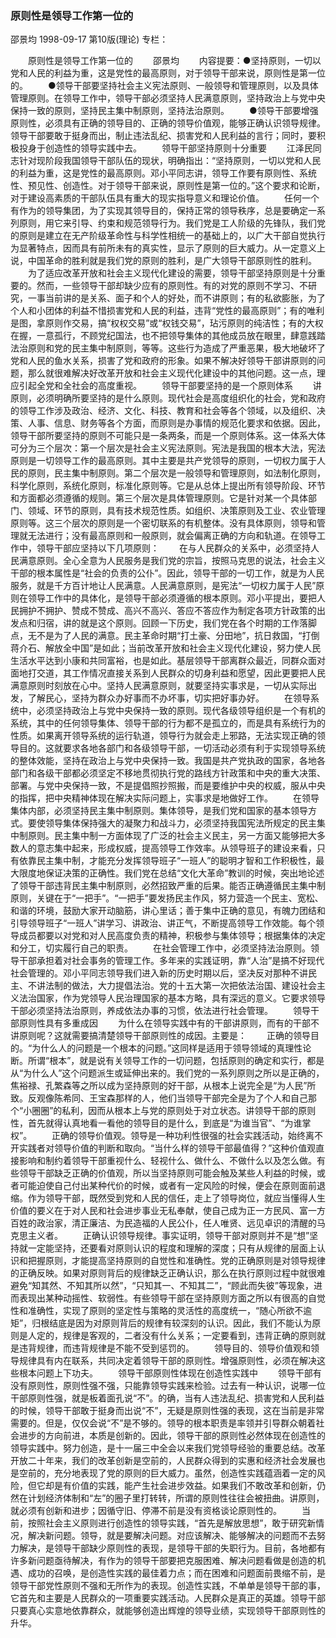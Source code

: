 ### 原则性是领导工作第一位的
邵景均
1998-09-17
第10版(理论)
专栏：

　　原则性是领导工作第一位的
　　邵景均
　　内容提要：●坚持原则，一切以党和人民的利益为重，这是党性的最高原则，对于领导干部来说，原则性是第一位的。
　　●领导干部要坚持社会主义宪法原则、一般领导和管理原则，以及具体管理原则。在领导工作中，领导干部必须坚持人民满意原则，坚持政治上与党中央保持一致的原则，坚持民主集中制原则，坚持法治原则。
　　●领导干部要增强原则性，必须具有正确的领导目的、正确的领导价值观，能够正确认识领导规律。领导干部要敢于挺身而出，制止违法乱纪、损害党和人民利益的言行；同时，要积极投身于创造性的领导实践中去。
　　领导干部坚持原则十分重要
　　江泽民同志针对现阶段我国领导干部队伍的现状，明确指出：“坚持原则，一切以党和人民的利益为重，这是党性的最高原则。邓小平同志讲，领导工作要有原则性、系统性、预见性、创造性。对于领导干部来说，原则性是第一位的。”这个要求和论断，对于建设高素质的干部队伍具有重大的现实指导意义和理论价值。
　　任何一个有作为的领导集团，为了实现其领导目的，保持正常的领导秩序，总是要确定一系列原则，用它来引导、约束和规范领导行为。我们党是工人阶级的先锋队，我们党的原则是建立在无产阶级革命性与科学性相统一的基础上的，以广大干部自觉执行为显著特点，因而具有前所未有的真实性，显示了原则的巨大威力。从一定意义上说，中国革命的胜利就是我们党的原则的胜利，是广大领导干部原则性的胜利。
　　为了适应改革开放和社会主义现代化建设的需要，领导干部坚持原则是十分重要的。然而，一些领导干部却缺少应有的原则性。有的对党的原则不学习、不研究，一事当前讲的是关系、面子和个人的好处，而不讲原则；有的私欲膨胀，为了个人和小团体的利益不惜损害党和人民的利益，违背“党性的最高原则”；有的唯利是图，拿原则作交易，搞“权权交易”或“权钱交易”，玷污原则的纯洁性；有的大权在握，一意孤行，不顾党纪国法，也不把领导集体的其他成员放在眼里，肆意践踏法治原则和党的民主集中制原则，等等。这些行为造成了严重恶果，极大地破坏了党和人民的鱼水关系，损害了党和政府的形象。如果不解决好领导干部讲原则的问题，那么就很难解决好改革开放和社会主义现代化建设中的其他问题。这一点，理应引起全党和全社会的高度重视。
　　领导干部要坚持的是一个原则体系
　　讲原则，必须明确所要坚持的是什么原则。现代社会是高度组织化的社会，党和政府的领导工作涉及政治、经济、文化、科技、教育和社会等各个领域，以及组织、决策、人事、信息、财务等各个方面，而原则是办事情的规范化要求和依据。因此，领导干部所要坚持的原则不可能只是一条两条，而是一个原则体系。这一体系大体可分为三个层次：第一个层次是社会主义宪法原则。宪法是我国的根本大法，宪法原则是一切领导工作的最高原则。其中主要是共产党领导的原则，一切权力属于人民的原则，民主集中制原则。第二个层次是一般领导和管理原则，如法制化原则，科学化原则，系统化原则，标准化原则等。它是从总体上提出所有领导阶段、环节和方面都必须遵循的规则。第三个层次是具体管理原则。它是针对某一个具体部门、领域、环节的原则，具有技术规范性质。如组织、决策原则及工业、农业管理原则等。这三个层次的原则是一个密切联系的有机整体。没有具体原则，领导和管理就无法进行；没有最高原则和一般原则，就会偏离正确的方向和轨道。在领导工作中，领导干部应坚持以下几项原则：
　　在与人民群众的关系中，必须坚持人民满意原则。全心全意为人民服务是我们党的宗旨，按照马克思的说法，社会主义干部的根本属性是“社会的负责的公仆”。因此，领导干部的一切工作，就是为人民服务，就是千方百计地让人民满意。人民满意原则，是宪法“一切权力属于人民”原则在领导工作中的具体化，是领导干部必须遵循的根本原则。邓小平提出，要把人民拥护不拥护、赞成不赞成、高兴不高兴、答应不答应作为制定各项方针政策的出发点和归宿，讲的就是这个原则。回顾一下历史，我们党在各个时期的工作落脚点，无不是为了人民的满意。民主革命时期“打土豪、分田地”，抗日救国，“打倒蒋介石、解放全中国”是如此；当前改革开放和社会主义现代化建设，努力使人民生活水平达到小康和共同富裕，也是如此。基层领导干部离群众最近，同群众面对面地打交道，其工作情况直接关系到人民群众的切身利益和愿望，因此更要把人民满意原则时刻放在心中。坚持人民满意原则，就要坚持实事求是，一切从实际出发，了解民心，坚持为群众办好事而不办坏事，切实把好事办好。
　　在领导系统中，必须坚持政治上与党中央保持一致的原则。现代各级领导组织是一个有机的系统，其中的任何领导集体、领导干部的行为都不是孤立的，而是具有系统行为的性质。如果离开领导系统的运行轨道，领导行为就会走上邪路，无法实现正确的领导目的。这就要求各地各部门和各级领导干部，一切活动必须有利于实现领导系统的整体效能，坚持在政治上与党中央保持一致。我国是共产党执政的国家，各地各部门和各级干部都必须坚定不移地贯彻执行党的路线方针政策和中央的重大决策、部署。与党中央保持一致，不是提倡照抄照搬，而是要维护中央的权威，服从中央的指挥，把中央精神体现在解决实际问题上，实事求是地做好工作。
　　在领导集体内部，必须坚持民主集中制原则。集体领导，是我们党和国家的基本领导方式。要使领导集体保持强大的凝聚力和战斗力，必须坚持我国宪法所规定的民主集中制原则。民主集中制一方面体现了广泛的社会主义民主，另一方面又能够把大多数人的意志集中起来，形成权威，提高领导工作效率。从领导班子的建设来看，只有依靠民主集中制，才能充分发挥领导班子“一班人”的聪明才智和工作积极性，最大限度地保证决策的正确性。我们党在总结“文化大革命”教训的时候，突出地论述了领导干部违背民主集中制原则，必然招致严重的后果。能否正确遵循民主集中制原则，关键在于“一把手”。“一把手”要发扬民主作风，努力营造一个民主、宽松、和谐的环境，鼓励大家开动脑筋，讲心里话；善于集中正确的意见，有魄力团结和引导领导班子“一班人”讲学习、讲政治、讲正气，不断提高领导工作效能。每个领导成员都要以对党和对人民高度负责的精神，积极参与集体领导；根据集体的决定和分工，切实履行自己的职责。
　　在社会管理工作中，必须坚持法治原则。领导干部承担着对社会事务的管理工作。多年来的实践证明，靠“人治”是搞不好现代社会管理的。邓小平同志领导我们进入新的历史时期以后，坚决反对那种不讲民主、不讲法制的做法，大力提倡法治。党的十五大第一次把依法治国、建设社会主义法治国家，作为党领导人民治理国家的基本方略，具有深远的意义。它要求领导干部必须坚持法治原则，养成依法办事的习惯，依法进行社会管理。
　　领导干部原则性具有多重成因
　　为什么在领导实践中有的干部讲原则，而有的干部不讲原则呢？这就需要搞清楚领导干部原则性的成因。主要是：
　　正确的领导目的。“为什么人的问题是一个根本的问题。”这同样是适用于领导领域的真理性论断。所谓“根本”，就是说有关领导工作的一切问题，包括原则的确定和实行，都是从“为什么人”这个问题派生或延伸出来的。我们党的一系列原则之所以是正确的，焦裕禄、孔繁森等之所以成为坚持原则的好干部，从根本上说完全是“为人民”所致。反观像陈希同、王宝森那样的人，他们当领导干部完全是为了个人和自己那个“小圈圈”的私利，因而从根本上与党的原则处于对立状态。讲领导干部的原则性，首先就得认真地看一看他的领导目的是什么，到底是“为谁当官”、“为谁掌权”。
　　正确的领导价值观。领导是一种功利性很强的社会实践活动，始终离不开实践者对领导价值的判断和取向。“当什么样的领导干部最值得？”这种价值观直接影响和制约着领导干部重视什么、轻视什么、做什么、不做什么以及怎么做。有些领导干部缺乏正确的价值观，所以当坚持原则可能会触及某些人利益的时候，或者可能迫使自己付出某种代价的时候，或者有一定风险的时候，便会在原则面前退缩。作为领导干部，既然受到党和人民的信任，走上了领导岗位，就应当懂得人生价值的要义在于对人民和社会进步事业无私奉献，使自己成为正一方民风、富一方百姓的政治家，清正廉洁、为民造福的人民公仆，任人唯贤、远见卓识的清醒的马克思主义者。
　　正确认识领导规律。事实证明，领导干部对原则并不是“想”坚持就一定能坚持，还要看对原则认识的程度和理解的深度；只有从规律的层面上认识和把握原则，才能提高坚持原则的自觉性和准确性。党的正确原则是对领导规律的正确反映。如果对原则背后的规律缺乏正确认识，那么在执行原则过程中就很难避免“知其然、不知其所以然”，“只知其一、不知其二”，“顾此而失彼”等现象，进而表现出某种动摇性、软弱性。有些领导干部在坚持原则方面之所以有很高的自觉性和准确性，实现了原则的坚定性与策略的灵活性的高度统一，“随心所欲不逾矩”，归根结底是因为对原则背后的规律有较深刻的认识。因此，我们不能认为原则是人定的，规律是客观的，二者没有什么关系；一定要看到，违背正确的原则就是违背规律，而违背规律是不能不受到惩罚的。
　　领导目的、领导价值观和领导规律具有内在联系，共同决定着领导干部的原则性。增强原则性，必须在解决这些根本问题上下功夫。
　　领导干部原则性体现在创造性实践中
　　领导干部有没有原则性，原则性强不强，只能靠领导实践来检验。过去有一种认识，说哪一位干部原则性强，就是板着面孔说“不”。的确，当有人违法乱纪、损害党和人民利益的时候，领导干部敢于挺身而出说“不”，无疑是原则性强的表现，这在当前是非常需要的。但是，仅仅会说“不”是不够的。领导的根本职责是率领并引导群众朝着社会进步的方向前进，本质是创新的。因此，领导干部的原则性必然体现在创造性的领导实践中。努力创造，是十一届三中全会以来我们党领导经验的重要总结。改革开放二十年来，我们的改革创新是空前的，人民群众得到的实惠和经济社会发展也是空前的，充分地表现了党的原则的巨大威力。虽然，创造性实践蕴涵着一定的风险，但它却是有价值的实践，能产生社会进步效益。如果我们不敢改革和创新，仍然在计划经济体制和“左”的圈子里打转转，所谓的原则性往往会被扭曲。讲原则，就必须有创新和进步；因循守旧、停滞不前是没有资格谈论原则性的。
　　当前，按照社会主义原则进行创造性的领导实践，“首先是解放思想”，敢于研究新情况，解决新问题。领导，就是要解决问题。对应该解决、能够解决的问题而不去努力解决，是领导干部缺少原则性的表现，是领导干部的失职行为。目前，各地都有许多新问题亟待解决，有作为的领导干部要把克服困难、解决问题看做是创造的机遇、成功的召唤，是创造性实践的最佳着力点；而在困难和问题面前畏缩不前，是领导干部党性原则不强和无所作为的表现。创造性实践，不单单是领导干部的事，它首先和主要是人民群众的一项重要实践活动。人民群众是真正的英雄。领导干部只要真心实意地依靠群众，就能够创造出辉煌的领导业绩，实现领导干部原则性的升华。
